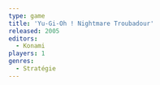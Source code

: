 ```yaml
---
type: game
title: 'Yu-Gi-Oh ! Nightmare Troubadour'
released: 2005
editors: 
  - Konami
players: 1
genres:
  - Stratégie
---
```

